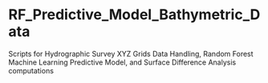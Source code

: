 # RF_Predictive_Model_Bathymetric_Data
Scripts for Hydrographic Survey XYZ Grids Data Handling, Random Forest Machine Learning Predictive Model, and Surface Difference Analysis computations
